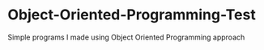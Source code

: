 # Object-Oriented-Programming-Test
Simple programs I made using Object Oriented Programming approach
